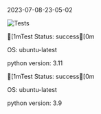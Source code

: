 2023-07-08-23-05-02 

![Tests](https://github.com/xRevx/UnitTestingExercise/actions/workflows/main.yml/badge.svg) 

[1mTest Status: success[0m


OS: ubuntu-latest


python version: 3.11


[1mTest Status: success[0m


OS: ubuntu-latest


python version: 3.9


